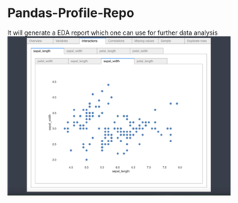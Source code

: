 # Pandas-Profile-Repo
It will generate a EDA report which one can use for  further data analysis
![ss](https://github.com/Sj0605-DataSci/screeenshots/blob/main/Screenshot%202022-10-04%20at%201.33.49%20AM.png)
